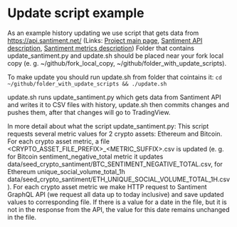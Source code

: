 # Update script example

As an example history updating we use script that gets data from https://api.santiment.net/ (Links: [Project main page](https://santiment.net/), [Santiment API description](https://academy.santiment.net/sanapi/), [Santiment metrics description](https://academy.santiment.net/metrics/#financial))
Folder that contains update_santiment.py and update.sh should be placed near your fork local copy (e. g. ~/github/fork_local_copy, ~/github/folder_with_update_scripts).

To make update you should run update.sh from folder that cointains it: `cd ~/github/folder_with_update_scripts && ./update.sh`

update.sh runs update_santiment.py which gets data from Santiment API and writes it to CSV files with history, update.sh then commits changes and pushes them, after that changes will go to TradingView.

In more detail about what the script update_santiment.py:
This script requests several metric values for 2 crypto assets: Ethereum and Bitcoin. For each crypto asset metric, a file \<CRYPTO_ASSET_FILE_PREFIX>_<METRIC_SUFFIX>.csv is updated (e. g. for Bitcoin sentiment_negative_total metric it updates data/seed_crypto_santiment/BTC_SENTIMENT_NEGATIVE_TOTAL.csv, for Ethereum unique_social_volume_total_1h data/seed_crypto_santiment/ETH_UNIQUE_SOCIAL_VOLUME_TOTAL_1H.csv).
For each crypto asset metric we make HTTP request to Santiment GraphQL API (we request all data up to today inclusive) and save updated values to corresponding file. If there is a value for a date in the file, but it is not in the response from the API, the value for this date remains unchanged in the file.
